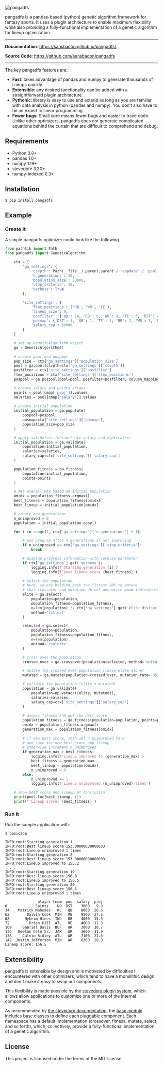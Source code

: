 ![pangadfs](img/pangadfs.png)

pangadfs is a pandas-based (python) genetic algorithm framework for fantasy sports. It uses a plugin architecture to enable maximum flexibility while also providing a fully-functional implementation of a genetic algorithm for lineup optimization.

---

**Documentation**: <a href="https://sansbacon.github.io/pangadfs/">https://sansbacon.github.io/pangadfs/</a>

**Source Code**: <a href="https://github.com/sansbacon/pangadfs" target="_blank">https://github.com/sansbacon/pangadfs</a>

---

The key pangadfs features are:

* **Fast**: takes advantage of pandas and numpy to generate thousands of lineups quickly.
* **Extensible**: any desired functionality can be added with a straightforward plugin architecture.
* **Pythonic**: library is easy to use and extend as long as you are familiar with data analysis in python (pandas and numpy). You don't also have to be an expert in linear programming.
* **Fewer bugs**: Small core means fewer bugs and easier to trace code. Unlike other optimizers, pangadfs does not generate complicated equations behind the curtain that are difficult to comprehend and debug.


## Requirements

* Python 3.8+
* pandas 1.0+
* numpy 1.19+
* stevedore 3.30+
* numpy-indexed 0.3+


## Installation

<div class="termy">

```console
$ pip install pangadfs

```

</div>

## Example

### Create It

A simple pangadfs optimizer could look like the following

```Python
from pathlib import Path
from pangadfs import GeneticAlgorithm

	ctx = {
		'ga_settings': {
			'csvpth': Path(__file__).parent.parent / 'appdata' / 'pool.csv',
			'n_generations': 20,
			'population_size': 30000,
			'stop_criteria': 10,
			'verbose': True
		},

		'site_settings': {
			'flex_positions': ('RB', 'WR', 'TE'),
			'lineup_size': 9,
			'posfilter': {'QB': 14, 'RB': 8, 'WR': 8, 'TE': 5, 'DST': 4, 'FLEX': 8},
			'posmap': {'DST': 1, 'QB': 1, 'TE': 1, 'RB': 2, 'WR': 3, 'FLEX': 7},
			'salary_cap': 50000
		}
	}

	# set up GeneticAlgorithm object
	ga = GeneticAlgorithm()
	
	# create pool and pospool
	pop_size = ctx['ga_settings']['population_size']
	pool = ga.pool(csvpth=ctx['ga_settings']['csvpth'])
	posfilter = ctx['site_settings']['posfilter']
	flex_positions = ctx['site_settings']['flex_positions']
	pospool = ga.pospool(pool=pool, posfilter=posfilter, column_mapping={}, flex_positions=flex_positions)

	# create salary and points arrays
	points = pool[cmap['proj']].values
	salaries = pool[cmap['salary']].values
	
	# create initial population
	initial_population = ga.populate(
		pospool=pospool, 
		posmap=ctx['site_settings']['posmap'], 
		population_size=pop_size
	)

	# apply validators (default are salary and duplicates)
	initial_population = ga.validate(
		population=initial_population, 
		salaries=salaries,
		salary_cap=ctx['site_settings']['salary_cap']
	)

	population_fitness = ga.fitness(
		population=initial_population, 
		points=points
	)

	# set overall_max based on initial population
	omidx = population_fitness.argmax()
	best_fitness = population_fitness[omidx]
	best_lineup = initial_population[omidx]

	# create new generations
	n_unimproved = 0
	population = initial_population.copy()

	for i in range(1, ctx['ga_settings']['n_generations'] + 1):

		# end program after n generations if not improving
		if n_unimproved == ctx['ga_settings']['stop_criteria']:
			break

		# display progress information with verbose parameter
		if ctx['ga_settings'].get('verbose'):
			logging.info(f'Starting generation {i}')
			logging.info(f'Best lineup score {best_fitness}')

		# select the population
		# here, we are holding back the fittest 20% to ensure
		# that crossover and mutation do not overwrite good individuals
		elite = ga.select(
			population=population, 
			population_fitness=population_fitness, 
			n=len(population) // ctx['ga_settings'].get('elite_divisor', 5),
			method='fittest'
		)

		selected = ga.select(
			population=population, 
			population_fitness=population_fitness, 
			n=len(population),
			method='roulette'
		)

		# cross over the population
		crossed_over = ga.crossover(population=selected, method='uniform')

		# mutate the crossed over population (leave elite alone)
		mutated = ga.mutate(population=crossed_over, mutation_rate=.05)

		# validate the population (elite + mutated)
		population = ga.validate(
			population=np.vstack((elite, mutated)), 
			salaries=salaries, 
			salary_cap=ctx['site_settings']['salary_cap']
		)
		
		# assess fitness and get the best score
		population_fitness = ga.fitness(population=population, points=points)
		omidx = population_fitness.argmax()
		generation_max = population_fitness[omidx]
	
		# if new best score, then set n_unimproved to 0
		# and save the new best score and lineup
		# otherwise increment n_unimproved
		if generation_max > best_fitness:
			logging.info(f'Lineup improved to {generation_max}')
			best_fitness = generation_max
			best_lineup = population[omidx]
			n_unimproved = 0
		else:
			n_unimproved += 1
			logging.info(f'Lineup unimproved {n_unimproved} times')

	# show best score and lineup at conclusion
	print(pool.loc[best_lineup, :])
	print(f'Lineup score: {best_fitness}')
```

### Run it

Run the sample application with:

<div class="termy">

```console
$ basicapp

INFO:root:Starting generation 1
INFO:root:Best lineup score 153.00000000000003
INFO:root:Lineup unimproved 1 times
INFO:root:Starting generation 2
INFO:root:Best lineup score 153.00000000000003
INFO:root:Lineup improved to 155.2
. . . 
INFO:root:Starting generation 19
INFO:root:Best lineup score 156.3
INFO:root:Lineup improved to 156.5
INFO:root:Starting generation 20
INFO:root:Best lineup score 156.5
INFO:root:Lineup unimproved 1 times

               player team  pos  salary  proj
0             Saints    NO  DST    3800   9.8
34    Patrick Mahomes   KC   QB    8000  26.6
62        Dalvin Cook  MIN   RB    9500  27.2
68       Nyheim Hines  IND   RB    4600  15.9
72         Brian Hill  ATL   RB    4000  12.8
109     Gabriel Davis  BUF   WR    3000  10.7
136   Keelan Cole Sr.  JAX   WR    3600  11.9
138     Calvin Ridley  ATL   WR    7100  21.6
142  Justin Jefferson  MIN   WR    6300  20.0
Lineup score: 156.5
```
</div>

## Extensibility

pangadfs is extensible by design and is motivated by difficulties I encountered with other optimizers, which tend to have a monolithic design and don't make it easy to swap out components. 

This flexibility is made possible by the [stevedore plugin system](https://docs.openstack.org/stevedore/latest/ "Stevedore plugins"), which allows allow applications to customize one or more of the internal components. 

As recommended by [the stevedore documentation](https://docs.openstack.org/stevedore/latest/user/tutorial/creating_plugins.html#a-plugin-base-class "Stevedore documentation"), the [base module](base-reference.md) includes base classes to define each pluggable component. Each namespace has a default implementation (crossover, fitness, mutate, select, and so forth), which, collectively, provide a fully-functional implementation of a genetic algorithm.

## License

This project is licensed under the terms of the MIT license.